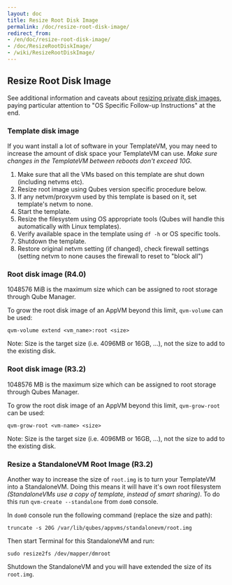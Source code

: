 ```yaml
---
layout: doc
title: Resize Root Disk Image
permalink: /doc/resize-root-disk-image/
redirect_from:
- /en/doc/resize-root-disk-image/
- /doc/ResizeRootDiskImage/
- /wiki/ResizeRootDiskImage/
---
```


Resize Root Disk Image
----------------------

See additional information and caveats about [resizing private disk images](/doc/resize-disk-image/), paying particular attention to "OS Specific Follow-up Instructions" at the end.

### Template disk image 

If you want install a lot of software in your TemplateVM, you may need to increase the amount of disk space your TemplateVM can use. 
*Make sure changes in the TemplateVM between reboots don't exceed 10G.*

1.  Make sure that all the VMs based on this template are shut down (including netvms etc).
2.  Resize root image using Qubes version specific procedure below.
3.  If any netvm/proxyvm used by this template is based on it, set template's netvm to none.
4.  Start the template.
5.  Resize the filesystem using OS appropriate tools (Qubes will handle this automatically with Linux templates).
6.  Verify available space in the template using `df -h` or OS specific tools.
7.  Shutdown the template.
8.  Restore original netvm setting (if changed), check firewall settings (setting netvm to none causes the firewall to reset to "block all")

### Root disk image (R4.0)

1048576 MiB is the maximum size which can be assigned to root storage through Qube Manager.

To grow the root disk image of an AppVM beyond this limit, `qvm-volume` can be used:

~~~
qvm-volume extend <vm_name>:root <size>
~~~

Note: Size is the target size (i.e. 4096MB or 16GB, ...), not the size to add to the existing disk.

### Root disk image (R3.2)

1048576 MB is the maximum size which can be assigned to root storage through Qubes Manager.

To grow the root disk image of an AppVM beyond this limit, `qvm-grow-root` can be used:

~~~
qvm-grow-root <vm-name> <size>
~~~

Note: Size is the target size (i.e. 4096MB or 16GB, ...), not the size to add to the existing disk. 

### Resize a StandaloneVM Root Image (R3.2)

Another way to increase the size of `root.img` is to turn your TemplateVM into a StandaloneVM.
Doing this means it will have it's own root filesystem *(StandaloneVMs use a copy of template, instead of smart sharing)*.
To do this run `qvm-create --standalone` from `dom0` console.

In `dom0` console run the following command (replace the size and path):

~~~
truncate -s 20G /var/lib/qubes/appvms/standalonevm/root.img
~~~

Then start Terminal for this StandaloneVM and run:

~~~
sudo resize2fs /dev/mapper/dmroot
~~~

Shutdown the StandaloneVM and you will have extended the size of its `root.img`.
